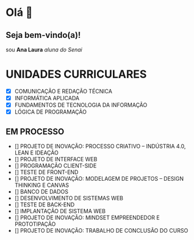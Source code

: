 # Olá 👋
## Seja bem-vindo(a)!
sou **Ana Laura**
_aluna do Senai_
# UNIDADES CURRICULARES
- [X] COMUNICAÇÃO E REDAÇÃO TÉCNICA
- [X] INFORMÁTICA APLICADA
- [X] FUNDAMENTOS DE TECNOLOGIA DA INFORMAÇÃO
- [X] LÓGICA DE PROGRAMAÇÃO
## EM PROCESSO
- [] PROJETO DE INOVAÇÃO: PROCESSO CRIATIVO – INDÚSTRIA 4.0, LEAN E IDEAÇÃO
- [] PROJETO DE INTERFACE WEB
- [] PROGRAMAÇÃO CLIENT-SIDE
- [] TESTE DE FRONT-END
- [] PROJETO DE INOVAÇÃO: MODELAGEM DE PROJETOS – DESIGN THINKING E CANVAS
- [] BANCO DE DADOS
- [] DESENVOLVIMENTO DE SISTEMAS WEB
- [] TESTE DE BACK-END
- [] IMPLANTAÇÃO DE SISTEMA WEB
- [] PROJETO DE INOVAÇÃO: MINDSET EMPREENDEDOR E PROTOTIPAÇÃO
- [] PROJETO DE INOVAÇÃO: TRABALHO DE CONCLUSÃO DO CURSO
  



<!--
**AnaLaura2024/AnaLaura2024** is a ✨ _special_ ✨ repository because its `README.md` (this file) appears on your GitHub profile.

